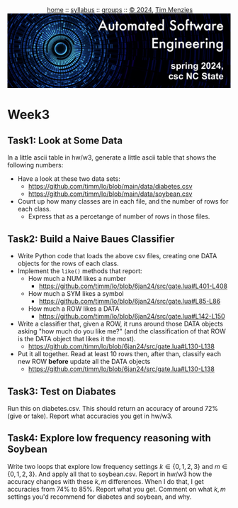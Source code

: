 <a name=top><br>
  <p align=center>&nbsp;<a href="/README.md#top">home</a> ::
  <a href="/docs/syllabus.md#top">syllabus</a> ::
  <a href="https://docs.google.com/spreadsheets/d/16yxmklx4zvmfAHE7QocOQZZ4v4UxD5ktJHWMJEjBcMI/edit#gid=0">groups</a> ::
  <a href="/LICENSE.md#top">&copy;&nbsp;2024</a>, <a href="http:/timm.fyi">Tim Menzies</a><br>
  <a href="/README.md#top"><img width=600  
     src="/etc/img/ase24.png"></a></p>

# Week3


## Task1: Look at Some Data

In a little ascii table in hw/w3, generate a little ascii table that shows the following numbers:

- Have a look at these two data sets:
  - https://github.com/timm/lo/blob/main/data/diabetes.csv
  - https://github.com/timm/lo/blob/main/data/soybean.csv
- Count up how many classes are in each file, and the number of rows for each class.
  - Express that as a percetange of number of rows in those files.

## Task2: Build a Naive Baues Classifier

- Write Python code that loads the above csv files, creating one DATA objects for the rows of each class.
- Implement the `like()` methods that report:
    - How much a NUM likes a number
      - https://github.com/timm/lo/blob/6jan24/src/gate.lua#L401-L408
    - How much a SYM likes a symbol
      - https://github.com/timm/lo/blob/6jan24/src/gate.lua#L85-L86
    - How much a ROW likes a DATA
      - https://github.com/timm/lo/blob/6jan24/src/gate.lua#L142-L150
- Write a classifier that, given a ROW, it runs around those DATA objects asking "how much do you like me?"
  (and the classification of that ROW is the DATA object that likes it the most).
  - https://github.com/timm/lo/blob/6jan24/src/gate.lua#L130-L138
- Put it all together. Read at least 10 rows then, after than, classify each new ROW **before** update all
  the DATA objects
  - https://github.com/timm/lo/blob/6jan24/src/gate.lua#L130-L138

## Task3: Test on Diabates

Run this on diabetes.csv. This should return an accuracy of around 72% (give or take). Report
what accuracies you get in hw/w3.


## Task4: Explore low frequency reasoning with Soybean

Write two loops that explore low frequency settings $k \in \{0,1,2,3\}$ and $m \in \{0,1,2,3\}$. And
apply all that to soybean.csv. Report in hw/w3 how the accuracy changes with these $k,m$ differences.
When I do that, I get accuracies from 74% to 85%. Report what you get. Comment on what $k,m$ settings
you'd recommend for diabetes and soybean, and why.


